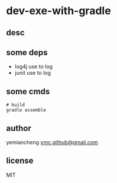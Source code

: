 # dev-exe-with-gradle

## desc

## some deps
- log4j use to log
- junit use to log

## some cmds
```
# build
gradle assemble
```

## author

yemiancheng <ymc.github@gmail.com>

## license

MIT
